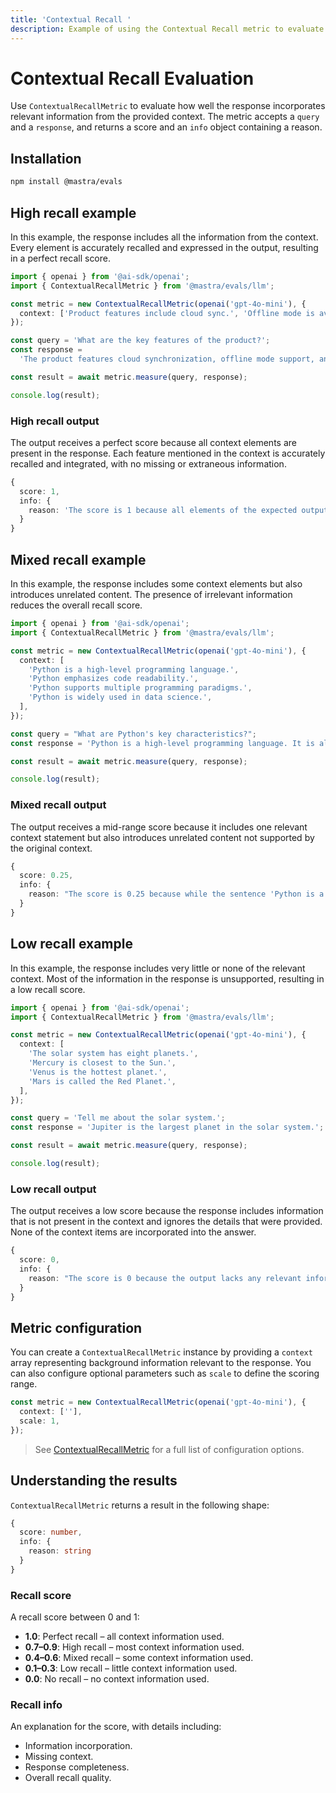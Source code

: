 ```yaml
---
title: 'Contextual Recall '
description: Example of using the Contextual Recall metric to evaluate how well responses incorporate context information.
---
```


# Contextual Recall Evaluation

<ScorerCallout />

Use `ContextualRecallMetric` to evaluate how well the response incorporates relevant information from the provided context. The metric accepts a `query` and a `response`, and returns a score and an `info` object containing a reason.

## Installation

```bash copy
npm install @mastra/evals
```

## High recall example

In this example, the response includes all the information from the context. Every element is accurately recalled and expressed in the output, resulting in a perfect recall score.

```typescript filename="src/example-high-recall.ts" showLineNumbers copy
import { openai } from '@ai-sdk/openai';
import { ContextualRecallMetric } from '@mastra/evals/llm';

const metric = new ContextualRecallMetric(openai('gpt-4o-mini'), {
  context: ['Product features include cloud sync.', 'Offline mode is available.', 'Supports multiple devices.'],
});

const query = 'What are the key features of the product?';
const response =
  'The product features cloud synchronization, offline mode support, and the ability to work across multiple devices.';

const result = await metric.measure(query, response);

console.log(result);
```

### High recall output

The output receives a perfect score because all context elements are present in the response. Each feature mentioned in the context is accurately recalled and integrated, with no missing or extraneous information.

```typescript
{
  score: 1,
  info: {
    reason: 'The score is 1 because all elements of the expected output are fully supported by the corresponding nodes in retrieval context, specifically node(s) that detail cloud synchronization, offline mode support, and multi-device functionality.'
  }
}
```

## Mixed recall example

In this example, the response includes some context elements but also introduces unrelated content. The presence of irrelevant information reduces the overall recall score.

```typescript filename="src/example-mixed-recall.ts" showLineNumbers copy
import { openai } from '@ai-sdk/openai';
import { ContextualRecallMetric } from '@mastra/evals/llm';

const metric = new ContextualRecallMetric(openai('gpt-4o-mini'), {
  context: [
    'Python is a high-level programming language.',
    'Python emphasizes code readability.',
    'Python supports multiple programming paradigms.',
    'Python is widely used in data science.',
  ],
});

const query = "What are Python's key characteristics?";
const response = 'Python is a high-level programming language. It is also a type of snake.';

const result = await metric.measure(query, response);

console.log(result);
```

### Mixed recall output

The output receives a mid-range score because it includes one relevant context statement but also introduces unrelated content not supported by the original context.

```typescript
{
  score: 0.25,
  info: {
    reason: "The score is 0.25 because while the sentence 'Python is a high-level programming language' aligns with node 1 in the retrieval context, the lack of mention of other relevant information from nodes 2, 3, and 4 indicates significant gaps in the overall context."
  }
}
```

## Low recall example

In this example, the response includes very little or none of the relevant context. Most of the information in the response is unsupported, resulting in a low recall score.

```typescript filename="src/example-low-recall.ts" showLineNumbers copy
import { openai } from '@ai-sdk/openai';
import { ContextualRecallMetric } from '@mastra/evals/llm';

const metric = new ContextualRecallMetric(openai('gpt-4o-mini'), {
  context: [
    'The solar system has eight planets.',
    'Mercury is closest to the Sun.',
    'Venus is the hottest planet.',
    'Mars is called the Red Planet.',
  ],
});

const query = 'Tell me about the solar system.';
const response = 'Jupiter is the largest planet in the solar system.';

const result = await metric.measure(query, response);

console.log(result);
```

### Low recall output

The output receives a low score because the response includes information that is not present in the context and ignores the details that were provided. None of the context items are incorporated into the answer.

```typescript
{
  score: 0,
  info: {
    reason: "The score is 0 because the output lacks any relevant information from the node(s) in retrieval context, failing to address key aspects such as the number of planets, Mercury's position, Venus's temperature, and Mars's nickname."
  }
}
```

## Metric configuration

You can create a `ContextualRecallMetric` instance by providing a `context` array representing background information relevant to the response. You can also configure optional parameters such as `scale` to define the scoring range.

```typescript showLineNumbers copy
const metric = new ContextualRecallMetric(openai('gpt-4o-mini'), {
  context: [''],
  scale: 1,
});
```

> See [ContextualRecallMetric](/reference/evals/contextual-recall) for a full list of configuration options.

## Understanding the results

`ContextualRecallMetric` returns a result in the following shape:

```typescript
{
  score: number,
  info: {
    reason: string
  }
}
```

### Recall score

A recall score between 0 and 1:

- **1.0**: Perfect recall – all context information used.
- **0.7–0.9**: High recall – most context information used.
- **0.4–0.6**: Mixed recall – some context information used.
- **0.1–0.3**: Low recall – little context information used.
- **0.0**: No recall – no context information used.

### Recall info

An explanation for the score, with details including:

- Information incorporation.
- Missing context.
- Response completeness.
- Overall recall quality.

<GithubLink
  outdated={true}
  marginTop='mt-16'
  link="https://github.com/mastra-ai/mastra/blob/main/examples/basics/evals/contextual-recall"
/>
